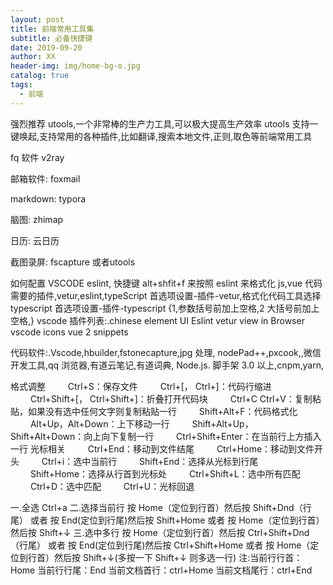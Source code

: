 ```yaml
---
layout: post
title: 前端常用工具集
subtitle: 必备快捷键
date: 2019-09-20
author: XX
header-img: img/home-bg-o.jpg
catalog: true
tags:
  - 前端
---
```


强烈推荐 utools,一个非常棒的生产力工具,可以极大提高生产效率
utools 支持一键唤起,支持常用的各种插件,比如翻译,搜索本地文件,正则,取色等前端常用工具

fq 软件 v2ray

邮箱软件: foxmail

markdown: typora

脑图: zhimap

日历: 云日历

截图录屏: fscapture 或者utools

如何配置 VSCODE eslint, 快捷键 alt+shfit+f 来按照 eslint 来格式化 js,vue 代码
需要的插件,vetur,eslint,typeScript
首选项设置-插件-vetur,格式化代码工具选择 typescript
首选项设置-插件-typescript {1,参数括号前加上空格,2 大括号前加上空格,}
vscode 插件列表:.chinese
element UI
Eslint
vetur
view in Browser
vscode icons
vue 2 snippets

代码软件:.Vscode,hbuilder,fstonecapture,jpg 处理, nodePad++,pxcook,,微信开发工具,qq 浏览器,有道云笔记,有道词典,
Node.js. 脚手架 3.0 以上,cnpm,yarn,

格式调整
　　 Ctrl+S：保存文件
　　 Ctrl+[， Ctrl+]：代码行缩进
　　 Ctrl+Shift+[， Ctrl+Shift+]：折叠打开代码块
　　 Ctrl+C Ctrl+V：复制粘贴，如果没有选中任何文字则复制粘贴一行
　　 Shift+Alt+F：代码格式化
　　 Alt+Up，Alt+Down：上下移动一行
　　 Shift+Alt+Up，Shift+Alt+Down：向上向下复制一行
　　 Ctrl+Shift+Enter：在当前行上方插入一行
光标相关
　　 Ctrl+End：移动到文件结尾
　　 Ctrl+Home：移动到文件开头
　　 Ctrl+i：选中当前行
　　 Shift+End：选择从光标到行尾
　　 Shift+Home：选择从行首到光标处
　　 Ctrl+Shift+L：选中所有匹配
　　 Ctrl+D：选中匹配
　　 Ctrl+U：光标回退

一.全选
Ctrl+a
二.选择当前行
按 Home（定位到行首）然后按 Shift+Dnd（行尾）
或者
按 End(定位到行尾)然后按 Shift+Home
或者
按 Home（定位到行首）然后按 Shift+↓
三.选中多行
按 Home（定位到行首）然后按 Ctrl+Shift+Dnd（行尾）
或者
按 End(定位到行尾)然后按 Ctrl+Shift+Home
或者
按 Home（定位到行首）然后按 Shift+↓(多按一下 Shift+↓ 则多选一行)
注:当前行行首：Home
当前行行尾：End
当前文档首行：ctrl+Home
当前文档尾行：ctrl+End
